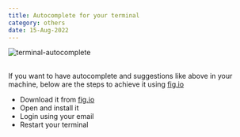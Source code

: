 ```yaml
---
title: Autocomplete for your terminal
category: others
date: 15-Aug-2022
---
```


<img src='https://user-images.githubusercontent.com/43666833/184680693-fc5dbbfd-4e7e-4ffd-b194-77ee3d3f472d.png' alt='terminal-autocomplete'>

<br />
<br />

If you want to have autocomplete and suggestions like above in your machine, below are the steps to achieve it using <a href='https://fig.io/' target='_blank'>fig.io</a>

- Download it from <a href='https://fig.io/' target='_blank'>fig.io</a>
- Open and install it
- Login using your email
- Restart your terminal
